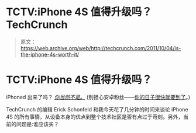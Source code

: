 # TCTV:iPhone 4S 值得升级吗？TechCrunch

> 原文：<https://web.archive.org/web/http://techcrunch.com/2011/10/04/is-the-iphone-4s-worth-it/>

# TCTV:iPhone 4S 值得升级吗？

iPhoned 出来了吗？ *[你当然不是。](https://web.archive.org/web/20230203135802/https://techcrunch.com/wp-content/uploads/2011/10/hypnotoad.gif)* (别担心安卓粉丝——[你的日子很快就要到了](https://web.archive.org/web/20230203135802/https://techcrunch.com/2011/09/28/google-and-samsung-announce-october-11-event-nexus-prime-imminent/)。)

TechCrunch 的编辑 Erick Schonfeld 和我今天花了几分钟的时间来谈论 iPhone 4S 的所有事情，从设备本身的优点到整个技术社区是否有点过于苛刻。另外，当前的问题是:谁应该买？